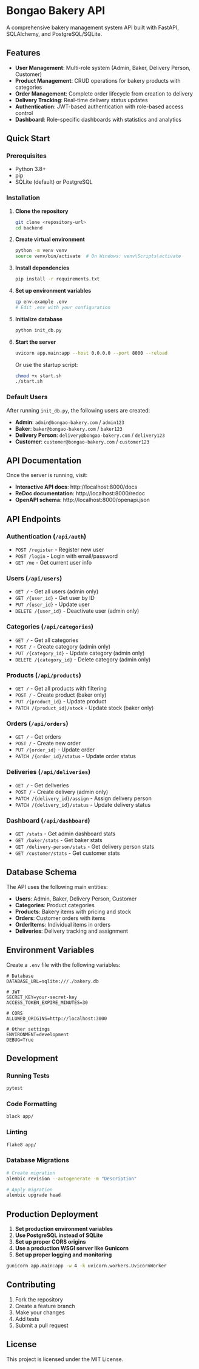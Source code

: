 # Bongao Bakery API

A comprehensive bakery management system API built with FastAPI, SQLAlchemy, and PostgreSQL/SQLite.

## Features

- **User Management**: Multi-role system (Admin, Baker, Delivery Person, Customer)
- **Product Management**: CRUD operations for bakery products with categories
- **Order Management**: Complete order lifecycle from creation to delivery
- **Delivery Tracking**: Real-time delivery status updates
- **Authentication**: JWT-based authentication with role-based access control
- **Dashboard**: Role-specific dashboards with statistics and analytics

## Quick Start

### Prerequisites

- Python 3.8+
- pip
- SQLite (default) or PostgreSQL

### Installation

1. **Clone the repository**
   ```bash
   git clone <repository-url>
   cd backend
   ```

2. **Create virtual environment**
   ```bash
   python -m venv venv
   source venv/bin/activate  # On Windows: venv\Scripts\activate
   ```

3. **Install dependencies**
   ```bash
   pip install -r requirements.txt
   ```

4. **Set up environment variables**
   ```bash
   cp env.example .env
   # Edit .env with your configuration
   ```

5. **Initialize database**
   ```bash
   python init_db.py
   ```

6. **Start the server**
   ```bash
   uvicorn app.main:app --host 0.0.0.0 --port 8000 --reload
   ```

   Or use the startup script:
   ```bash
   chmod +x start.sh
   ./start.sh
   ```

### Default Users

After running `init_db.py`, the following users are created:

- **Admin**: `admin@bongao-bakery.com` / `admin123`
- **Baker**: `baker@bongao-bakery.com` / `baker123`
- **Delivery Person**: `delivery@bongao-bakery.com` / `delivery123`
- **Customer**: `customer@bongao-bakery.com` / `customer123`

## API Documentation

Once the server is running, visit:
- **Interactive API docs**: http://localhost:8000/docs
- **ReDoc documentation**: http://localhost:8000/redoc
- **OpenAPI schema**: http://localhost:8000/openapi.json

## API Endpoints

### Authentication (`/api/auth`)
- `POST /register` - Register new user
- `POST /login` - Login with email/password
- `GET /me` - Get current user info

### Users (`/api/users`)
- `GET /` - Get all users (admin only)
- `GET /{user_id}` - Get user by ID
- `PUT /{user_id}` - Update user
- `DELETE /{user_id}` - Deactivate user (admin only)

### Categories (`/api/categories`)
- `GET /` - Get all categories
- `POST /` - Create category (admin only)
- `PUT /{category_id}` - Update category (admin only)
- `DELETE /{category_id}` - Delete category (admin only)

### Products (`/api/products`)
- `GET /` - Get all products with filtering
- `POST /` - Create product (baker only)
- `PUT /{product_id}` - Update product
- `PATCH /{product_id}/stock` - Update stock (baker only)

### Orders (`/api/orders`)
- `GET /` - Get orders
- `POST /` - Create new order
- `PUT /{order_id}` - Update order
- `PATCH /{order_id}/status` - Update order status

### Deliveries (`/api/deliveries`)
- `GET /` - Get deliveries
- `POST /` - Create delivery (admin only)
- `PATCH /{delivery_id}/assign` - Assign delivery person
- `PATCH /{delivery_id}/status` - Update delivery status

### Dashboard (`/api/dashboard`)
- `GET /stats` - Get admin dashboard stats
- `GET /baker/stats` - Get baker stats
- `GET /delivery-person/stats` - Get delivery person stats
- `GET /customer/stats` - Get customer stats

## Database Schema

The API uses the following main entities:

- **Users**: Admin, Baker, Delivery Person, Customer
- **Categories**: Product categories
- **Products**: Bakery items with pricing and stock
- **Orders**: Customer orders with items
- **OrderItems**: Individual items in orders
- **Deliveries**: Delivery tracking and assignment

## Environment Variables

Create a `.env` file with the following variables:

```env
# Database
DATABASE_URL=sqlite:///./bakery.db

# JWT
SECRET_KEY=your-secret-key
ACCESS_TOKEN_EXPIRE_MINUTES=30

# CORS
ALLOWED_ORIGINS=http://localhost:3000

# Other settings
ENVIRONMENT=development
DEBUG=True
```

## Development

### Running Tests
```bash
pytest
```

### Code Formatting
```bash
black app/
```

### Linting
```bash
flake8 app/
```

### Database Migrations
```bash
# Create migration
alembic revision --autogenerate -m "Description"

# Apply migration
alembic upgrade head
```

## Production Deployment

1. **Set production environment variables**
2. **Use PostgreSQL instead of SQLite**
3. **Set up proper CORS origins**
4. **Use a production WSGI server like Gunicorn**
5. **Set up proper logging and monitoring**

```bash
gunicorn app.main:app -w 4 -k uvicorn.workers.UvicornWorker
```

## Contributing

1. Fork the repository
2. Create a feature branch
3. Make your changes
4. Add tests
5. Submit a pull request

## License

This project is licensed under the MIT License.
